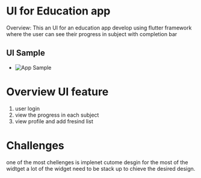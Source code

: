 # UI for Education app

Overview:
This an UI for an education app develop using flutter framework where the user can see their progress in subject with completion bar


## UI Sample
- ![App Sample](./sample/Education%20app.gif)



# Overview UI feature
1. user login 
2. view the progress  in each subject
3. view profile and add fresind list 

# Challenges
one of the most chellenges is implenet cutome desgin for the most of the widtget 
a lot of the widget need to be stack up to chieve the desired design.
